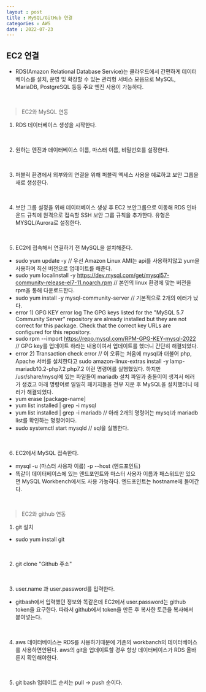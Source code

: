 ```yaml
---
layout : post
title : MySQL/GitHub 연결
categories : AWS
date : 2022-07-23
---
```


## EC2 연결

* RDS(Amazon Relational Database Service)는 클라우드에서 간편하게 데이터베이스를 설치, 운영 및 확장할 수 있는 관리형 서비스 모음으로 MySQL, MariaDB, PostgreSQL 등등 주요 엔진 사용이 가능하다.

<br>

> EC2와 MySQL 연동

1. RDS 데이터베이스 생성을 시작한다.

<br>

2. 원하는 엔진과 데이터베이스 이름, 마스터 이름, 비밀번호를 설정한다.

<br>

3. 퍼블릭 환경에서 외부와의 연결을 위해 퍼블릭 엑세스 사용을 예로하고  보안 그룹을 새로 생성한다.

<br>

4. 보안 그룹 설정을 위해 데이터베이스 생성 후 EC2 보안그룹으로 이동해 RDS 인바운드 규칙에 원격으로 접속할
SSH 보안 그룹 규칙을 추가한다. 유형은 MYSQL/Aurora로 설정한다.

<br>

5. EC2에 접속해서 연결하기 전 MySQL을 설치해준다.
 - sudo yum update -y
 // 우선 Amazon Linux AMI는 api를 사용하지않고 yum을 사용하며 최신 버전으로 업데이트를 해준다.
 - sudo yum localinstall -y https://dev.mysql.com/get/mysql57-community-release-el7-11.noarch.rpm
 // 본인의 linux 환경에 맞는 버전을 rpm을 통해 다운로드한다.
 - sudo yum install -y mysql-community-server
 // 기본적으로 2개의 에러가 났다.
 - error 1) GPG KEY error log
The GPG keys listed for the "MySQL 5.7 Community Server" repository are already installed but they are not correct for this package.
Check that the correct key URLs are configured for this repository.
 - sudo rpm --import https://repo.mysql.com/RPM-GPG-KEY-mysql-2022
 // GPG key를 업데이트 하라는 내용이여서 업데이트를 했더니 간단히 해결되었다.
 - error 2) Transaction check error
 // 이 오류는 처음에 mysql과 더불어 php, Apache 서버를 설치한다고 sudo amazon-linux-extras install -y lamp-mariadb10.2-php7.2 php7.2 이런 명령어를 실행했었다. 하지만 /usr/share/mysql에 있는 파일들이 mariadb 설치 파일과 충돌이이 생겨서 에러가 생겼고 아래 명령어로 일일히 패키지들을 전부 지운 후 MySQL을 설치했더니 에러가 해결되었다.
 - yum erase [package-name]
 - yum list installed | grep -i mysql
 - yum list installed | grep -i mariadb
 // 아래 2개의 명령어는 mysql과 mariadb list를 확인하는 명령어이다.
 - sudo systemctl start mysqld
 // sql을 실행한다.

<br>

6. EC2에서 MySQL 접속한다.
 - mysql -u (마스터 사용자 이름) -p --host (엔드포인트)
 - 똑같이 데이터베이스에 있는 엔드포인트와 마스터 사용자 이름과 패스워드만 있으면 MySQL Workbench에서도 사용 가능하다. 엔드포인트는 hostname에 들어간다.

 <br>

> EC2와 github 연동

1. git 설치
 - sudo yum install git

 <br>

2. git clone "Github 주소"

<br>

3. user.name 과 user.password를 입력한다.
 - gitbash에서 입력했던 정보와 똑같은데 EC2에서 user.password는 github token을 요구한다. 따라서 github에서 token을 만든 후 복사한 토큰을 복사해서 붙여넣는다.

 <br>

4. aws 데이터베이스는 RDS를 사용하기때문에 기존의 workbanch의 데이터베이스를 사용하면안된다. aws의 git을 업데이트할 경우 항상 데이터베이스가 RDS 올바른지 확인해야한다.

<br>

5. git bash 업데이트 순서는 pull -> push 순이다.